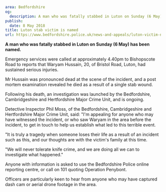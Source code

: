 ```yaml
area: Bedfordshire
og:
  description: A man who was fatally stabbed in Luton on Sunday (6 May) has been named.
publish:
  date: 8 May 2018
title: Luton stab victim is named
url: https://www.bedfordshire.police.uk/news-and-appeals/luton-victim-named-may2018
```

**A man who was fatally stabbed in Luton on Sunday (6 May) has been named.**

Emergency services were called at approximately 4.40pm to Bishopscote Road to reports that Waryam Hussain, 20, of Bristol Road, Luton, had sustained serious injuries.

Mr Hussain was pronounced dead at the scene of the incident, and a post mortem examination revealed he died as a result of a single stab wound.

Following his death, an investigation was launched by the Bedfordshire, Cambridgeshire and Hertfordshire Major Crime Unit, and is ongoing.

Detective Inspector Phil Moss, of the Bedfordshire, Cambridgeshire and Hertfordshire Major Crime Unit, said: "I'm appealing for anyone who may have witnessed the incident, or who saw Waryam in the area before the incident, to get in touch to help us establish what led to this terrible event.

"It is truly a tragedy when someone loses their life as a result of an incident such as this, and our thoughts are with the victim's family at this time.

"We will never tolerate knife crime, and we are doing all we can to investigate what happened."

Anyone with information is asked to use the Bedfordshire Police online reporting centre, or call on 101 quoting Operation Penybont.

Officers are particularly keen to hear from anyone who may have captured dash cam or aerial drone footage in the area.
